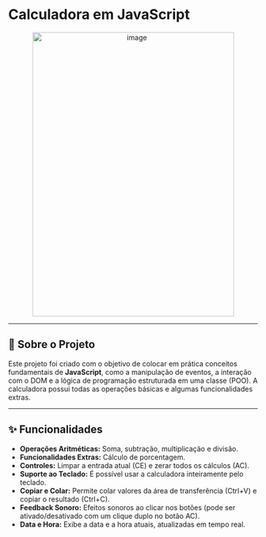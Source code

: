 # Calculadora em JavaScript

<div align="center">
  <img width="407" height="575" alt="image" src="https://github.com/user-attachments/assets/a698bb8a-b1cc-425b-9cc5-244e1bcc9168"/>
</div>

---

## 🚀 Sobre o Projeto

Este projeto foi criado com o objetivo de colocar em prática conceitos fundamentais de **JavaScript**, como a manipulação de eventos, a interação com o DOM e a lógica de programação estruturada em uma classe (POO). A calculadora possui todas as operações básicas e algumas funcionalidades extras.

---

## ✨ Funcionalidades

- **Operações Aritméticas:** Soma, subtração, multiplicação e divisão.
- **Funcionalidades Extras:** Cálculo de porcentagem.
- **Controles:** Limpar a entrada atual (CE) e zerar todos os cálculos (AC).
- **Suporte ao Teclado:** É possível usar a calculadora inteiramente pelo teclado.
- **Copiar e Colar:** Permite colar valores da área de transferência (Ctrl+V) e copiar o resultado (Ctrl+C).
- **Feedback Sonoro:** Efeitos sonoros ao clicar nos botões (pode ser ativado/desativado com um clique duplo no botão AC).
- **Data e Hora:** Exibe a data e a hora atuais, atualizadas em tempo real.
